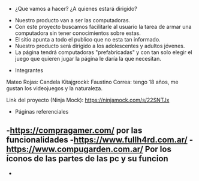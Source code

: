 * ¿Que vamos a hacer? ¿A quienes estará dirigido?
- Nuestro producto van a ser las computadoras.
- Con este proyecto buscamos facilitarle al usuario la tarea de armar una computadora sin tener conocimientos sobre estas. 
- El sitio apunta a todo el publico que no esta tan informado.
- Nuestro producto será dirigido a los adolescentes y adultos jóvenes.
- La página tendrá computadoras "prefabricadas" y con tan solo elegir el juego que quieren jugar la página le daría la que necesitan.

* Integrantes

Mateo Rojas:
Candela Kitajgrocki:
Faustino Correa: tengo 18 años, me gustan los videojuegos y la naturaleza.


Link del proyecto (Ninja Mock): https://ninjamock.com/s/22SNTJx



* Páginas referenciales


-https://compragamer.com/      por las funcionalidades
-https://www.fullh4rd.com.ar/
-https://www.compugarden.com.ar/ Por los íconos de las partes de las pc y su funcion
-
-
